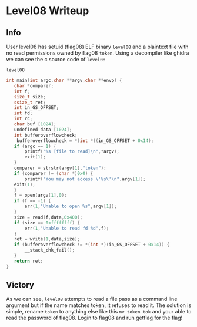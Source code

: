 # Level08 Writeup
 
## Info
 
User level08 has setuid (flag08) ELF binary `level08` and a plaintext file with no read permissions owned by flag08 `token`. Using a decompiler like ghidra we can see the c source code of `level08`
 
`level08`
``` c
int main(int argc,char **argv,char **envp) {
   char *comparer;
   int f;
   size_t size;
   ssize_t ret;
   int in_GS_OFFSET;
   int fd;
   int rc;
   char buf [1024];
   undefined data [1024];
   int bufferoverflowcheck;
    bufferoverflowcheck = *(int *)(in_GS_OFFSET + 0x14);
   if (argc == 1) {
       printf("%s [file to read]\n",*argv);
       exit(1);
   }
   comparer = strstr(argv[1],"token");
   if (comparer != (char *)0x0) {
       printf("You may not access \'%s\'\n",argv[1]);
   exit(1);
   }
   f = open(argv[1],0);
   if (f == -1) {
       err(1,"Unable to open %s",argv[1]);
   }
   size = read(f,data,0x400);
   if (size == 0xffffffff) {
       err(1,"Unable to read fd %d",f);
   }
   ret = write(1,data,size);
   if (bufferoverflowcheck != *(int *)(in_GS_OFFSET + 0x14)) {
       __stack_chk_fail();
   }
   return ret;
}
```
 
## Victory
 
As we can see, `level08` attempts to read a file pass as a command line argument but if the name matches token, it refuses to read it. The solution is simple, rename `token` to anything else like this `mv token tok` and your able to read the password of flag08. Login to flag08 and run getflag for the flag!
 

